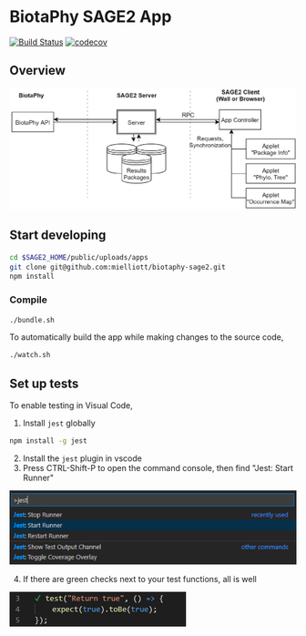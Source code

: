 # BiotaPhy SAGE2 App
[![Build Status](https://travis-ci.org/mielliott/biotaphy-sage2.svg?branch=master)](https://travis-ci.org/mielliott/biotaphy-sage2)
[![codecov](https://codecov.io/gh/mielliott/biotaphy-sage2/branch/master/graph/badge.svg)](https://codecov.io/gh/mielliott/biotaphy-sage2)

## Overview

![](resources/biotaphy-sage2-overview.png)

## Start developing
```bash
cd $SAGE2_HOME/public/uploads/apps
git clone git@github.com:mielliott/biotaphy-sage2.git
npm install
```

### Compile
```bash
./bundle.sh
```
To automatically build the app while making changes to the source code,
```bash
./watch.sh
```

## Set up tests
To enable testing in Visual Code,
1. Install `jest` globally
```bash
npm install -g jest
```
2. Install the `jest` plugin in vscode
3. Press CTRL-Shift-P to open the command console, then find "Jest: Start Runner"

![](resources/start-jest.png)

4. If there are green checks next to your test functions, all is well

![](resources/test-in-vscode.png)
